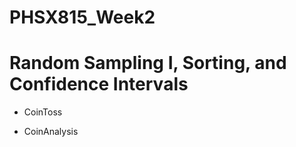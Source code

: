 # PHSX815_Week2

# Random Sampling I, Sorting, and Confidence Intervals

* CoinToss 

* CoinAnalysis
